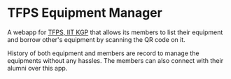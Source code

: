 # TFPS Equipment Manager

A webapp for [TFPS, IIT KGP](http://www.tfps.iitkgp.ac.in/) that allows its members to list their equipment and borrow other's equipment by scanning the QR code on it.

History of both equipment and members are record to manage the equipments without any hassles.
The members can also connect with their alumni over this app.
